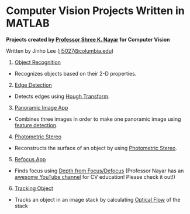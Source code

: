 # Computer Vision Projects Written in MATLAB

**Projects created by [Professor Shree K. Nayar](http://www.cs.columbia.edu/~nayar/) for Computer Vision**

Written by Jinho Lee (jl5027@columbia.edu)

1. [Object Recognition](https://github.com/JinhoLee93/Computer_Vision/tree/main/object_recognition)
- Recognizes objects based on their 2-D properties.
2. [Edge Detection](https://github.com/JinhoLee93/Computer_Vision/tree/main/edge_detection)
- Detects edges using [Hough Transform](https://en.wikipedia.org/wiki/Hough_transform).
3. [Panoramic Image App](https://github.com/JinhoLee93/Computer_Vision/blob/main/panoramic_image_app/README.md)
- Combines three images in order to make one panoramic image using [feature detection](https://en.wikipedia.org/wiki/Feature_(computer_vision)).
4. [Photometric Stereo](https://github.com/JinhoLee93/Computer_Vision/tree/main/photometric_stereo)
- Reconstructs the surface of an object by using [Photometric Stereo](https://en.wikipedia.org/wiki/Photometric_stereo).
5. [Refocus App](https://github.com/JinhoLee93/Computer_Vision/tree/main/refocus_app)
- Finds focus using [Depth from Focus/Defocus](https://www.youtube.com/watch?v=A-fgaR7vJ-w) (Professor Nayar has an [awesome YouTube channel](https://www.youtube.com/channel/UCf0WB91t8Ky6AuYcQV0CcLw) for CV education! Please check it out!)
6. [Tracking Object](https://github.com/JinhoLee93/Computer_Vision/tree/main/tracking_object)
- Tracks an object in an image stack by calculating [Optical Flow](https://en.wikipedia.org/wiki/Optical_flow) of the stack 
